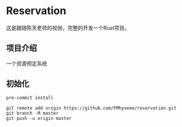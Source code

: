 # Reservation

这是跟随陈天老师的视频，完整的开发一个Rust项目。

## 项目介绍
一个资源预定系统

## 初始化
```shell
pre-commit install

git remote add origin https://github.com/FMhyxeee/reservation.git
git branch -M master
git push -u origin master
```
